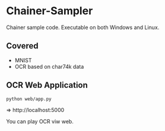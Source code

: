 # Chainer-Sampler

Chainer sample code. Executable on both Windows and Linux.  

## Covered

- MNIST
- OCR based on char74k data

## OCR Web Application

    python web/app.py
    
=> http://localhost:5000

You can play OCR viw web.

